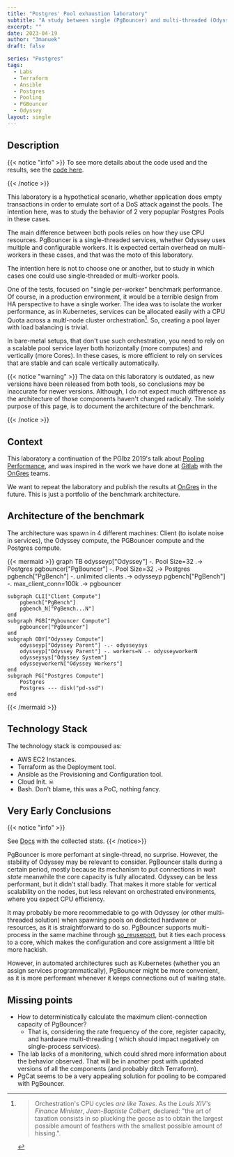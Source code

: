 ```yaml
---
title: "Postgres' Pool exhaustion laboratory"
subtitle: "A study between single (PgBouncer) and multi-threaded (Odyssey) pools"
excerpt: ""
date: 2023-04-19
author: "3manuek"
draft: false

series: "Postgres"
tags:
  - Labs
  - Terraform
  - Ansible
  - Postgres
  - Pooling
  - PGBouncer
  - Odyssey
layout: single
---
```


## Description



{{< notice "info" >}}
To see more details about the code used and the results, see the [code here](https://github.com/3manuek/exhausting_pools).

{{< /notice >}}

This laboratory is a hypothetical scenario, whether application does empty transactions
in order to emulate sort of a DoS attack against the pools. The intention here, was to 
study the behavior of 2 very popuplar Postgres Pools in these cases.

The main difference between both pools relies on how they use CPU resources. PgBouncer
is a single-threaded services, whether Odyssey uses multiple and configurable workers. It is expected certain
overhead on multi-workers in these cases, and that was the moto of this laboratory.

The intention here is not to choose one or another, but to study in which cases one could
use single-threaded or multi-worker pools. 

One of the tests, focused on "single per-worker" benchmark performance. Of course, in a production environment, 
it would be a terrible design from HA perspective to have a single worker. The idea was to
isolate the worker performance, as in Kubernetes, services can be allocated easily with a CPU Quota across a multl-node
cluster orchestration[^1]. So, creating a pool layer with load balancing is trivial. 

In bare-metal setups, that don't use such orchestration, you need to rely on a scalable pool service layer both horizontally 
(more computes) and vertically (more Cores). In these cases, is more efficient to rely on services
that are stable and can scale vertically automatically. 



{{< notice "warning" >}}
The data on this laboratory is outdated, as new versions have been released from both tools,
so conclusions may be inaccurate for newer versions. Although, I do not expect much difference
as the architecture of those components haven't changed radically. The solely purpose of this page,
is to document the architecture of the benchmark.

{{< /notice >}}

## Context 

This laboratory a continuation of the PGIbz 2019's talk about [Pooling Performance](https://github.com/3manuek/slides/blob/master/2019/pgibz/Pooling%20Performance.pdf),
 and was inspired in the work we have done at [Gitlab](https://gitlab.com/) with the [OnGres](https://www.ongres.com/) teams.

We want to repeat the laboratory and publish the results at [OnGres](https://www.ongres.com/) in the future. This
is just a portfolio of the benchmark architecture. 


## Architecture of the benchmark

The architecture was spawn in 4 different machines: Client (to isolate noise in services), the Odyssey compute,
the PGBouncer compute and the Postgres compute.

{{< mermaid >}}
graph TB
    odysseyp["Odyssey"] -. Pool Size=32 .-> Postgres
    pgbouncer["PgBouncer"] -. Pool Size=32 .-> Postgres
    pgbench["PgBench"] -. unlimited clients .-> odysseyp
    pgbench["PgBench"] -. max_client_conn=100k .-> pgbouncer

    subgraph CLI["Client Compute"]
        pgbench["PgBench"]
        pgbench_N["PgBench...N"]
    end
    subgraph PGB["Pgbouncer Compute"]
        pgbouncer["PgBouncer"]
    end
    subgraph ODY["Odyssey Compute"]
        odysseyp["Odyssey Parent"] -.- odysseysys
        odysseyp["Odyssey Parent"] -. workers=N .- odysseyworkerN
        odysseysys["Odyssey System"]
        odysseyworkerN["Odyssey Workers"]
    end
    subgraph PG["Postgres Compute"]
        Postgres
        Postgres --- disk("pd-ssd")
    end
{{< /mermaid >}}



## Technology Stack

The technology stack is compoused as:

- AWS EC2 Instances.
- Terraform as the Deployment tool.
- Ansible as the Provisioning and Configuration tool.
- Cloud Init. ☠︎ 
- Bash. Don't blame, this was a PoC, nothing fancy. 

## Very Early Conclusions


{{< notice "info" >}}

See [Docs](https://github.com/3manuek/exhausting_pools/doc/) with the collected stats.
{{< /notice>}}

PgBouncer is more perfomant at single-thread, no surprise. However, the stability of Odyssey
may be relevant to consider. PgBouncer stalls during a certain period, mostly because its mechanism to 
put connections in _wait state_ meanwhile the core capacity is fully allocated. Odyssey can be less
performant, but it didn't stall badly. That makes it more stable for vertical scalability on the nodes,
but less relevant on orchestrated environments, where you expect CPU efficiency.


It may probably be more recommedable to go with Odyssey (or other multi-threaded solution) when
spawning pools on dedicted hardware or resources, as it is straightforward to do so. PgBouncer
supports multi-process in the same machine through [so_reuseport](https://www.pgbouncer.org/config.html#so_reuseport),
but it ties each process to a core, which makes the configuration and core assignment a little
bit more hackish.

However, in automated architectures such as Kubernetes (whether you an assign services programmatically),
PgBouncer might be more convenient, as it is more performant whenever it keeps connections out of
waiting state.



## Missing points

- How to deterministically calculate the maximum client-connection capacity of PgBouncer?
  - That is, considering the rate frequency of the core, register capacity, and hardware multi-threading ( which
    should impact negatively on single-process services).
- The lab lacks of a monitoring, which could shred more information about the behavior observed. That will be in 
  another post with updated versions of all the components (and probably ditch Terraform).
- PgCat seems to be a very appealing solution for pooling to be compared with PgBouncer.



[^1]: > Orchestration's CPU cycles _are like Taxes_. As the _Louis XIV's Finance Minister_, _Jean-Baptiste Colbert_,
 declared: "the art of taxation consists in so plucking the goose as to obtain the largest possible 
 amount of feathers with the smallest possible amount of hissing.".